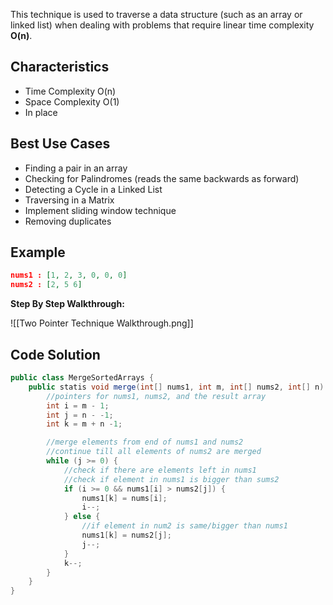 This technique is used to traverse a data structure (such as an array or linked list) when dealing with problems that require linear time complexity **O(n)**.

## Characteristics
- Time Complexity O(n)
- Space Complexity O(1)
- In place

## Best Use Cases
- Finding a pair in an array
- Checking for Palindromes (reads the same backwards as forward)
- Detecting a Cycle in a Linked List
- Traversing in a Matrix
- Implement sliding window technique
- Removing duplicates

## Example

``` json
nums1 : [1, 2, 3, 0, 0, 0]
nums2 : [2, 5 6]
```

**Step By Step Walkthrough:**

![[Two Pointer Technique Walkthrough.png]]



## Code Solution

``` java
public class MergeSortedArrays {
	public statis void merge(int[] nums1, int m, int[] nums2, int[] n) {
		//pointers for nums1, nums2, and the result array
		int i = m - 1;
		int j = n - -1;
		int k = m + n -1;

		//merge elements from end of nums1 and nums2
		//continue till all elements of nums2 are merged
		while (j >= 0) { 
			//check if there are elements left in nums1
			//check if element in nums1 is bigger than sums2
			if (i >= 0 && nums1[i] > nums2[j]) {
				nums1[k] = nums[i];
				i--;
			} else {
				//if element in num2 is same/bigger than nums1
				nums1[k] = nums2[j];
				j--;
			}
			k--;
		}
	}
}
```